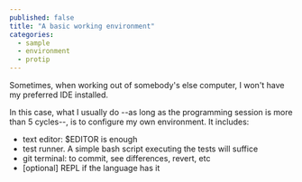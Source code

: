 ```yaml
---
published: false
title: "A basic working environment"
categories:
  - sample
  - environment
  - protip
---
```


Sometimes, when working out of somebody's else computer, I won't have my preferred IDE installed. 

In this case, what I usually do --as long as the programming session is more than 5 cycles--, is to configure my own environment. It includes:

  * text editor: $EDITOR is enough
  * test runner. A simple bash script executing the tests will suffice
  * git terminal: to commit, see differences, revert, etc
  * [optional] REPL if the language has it
